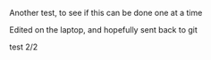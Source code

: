 Another test, to see if this can be done one at a time

Edited on the laptop, and hopefully sent back to git

test 2/2
